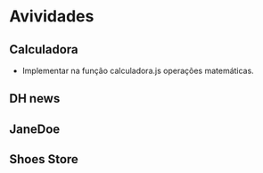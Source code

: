 # Avividades

## Calculadora

* Implementar na função calculadora.js operações matemáticas.

## DH news
  
## JaneDoe

## Shoes Store
